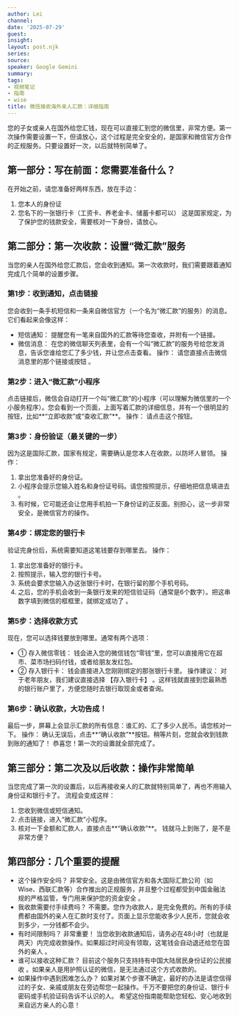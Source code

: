 ```yaml
---
author: Lei
channel: 
date: '2025-07-29'
guest: 
insight: 
layout: post.njk
series: 
source: 
speaker: Google Gemini
summary: 
tags:
- 视频笔记
- 指南
- wise
title: 微信接收海外亲人汇款：详细指南
---
```



您的子女或亲人在国外给您汇钱，现在可以直接汇到您的微信里，非常方便。第一次操作需要设置一下，但请放心，这个过程是完全安全的，是国家和微信官方合作的正规服务。只要设置好一次，以后就特别简单了。

## 第一部分：写在前面：您需要准备什么？

在开始之前，请您准备好两样东西，放在手边：

1. 您本人的身份证
2. 您名下的一张银行卡（工资卡、养老金卡、储蓄卡都可以）
这是国家规定，为了保护您的钱款安全，需要核对一下身份，请放心。

## 第二部分：第一次收款：设置“微汇款”服务

当您的亲人在国外给您汇款后，您会收到通知。第一次收款时，我们需要跟着通知完成几个简单的设置步骤。

### 第1步：收到通知，点击链接

您会收到一条手机短信和一条来自微信官方（一个名为“微汇款”的服务）的消息。它们看起来会像这样：

* 短信通知： 提醒您有一笔来自国外的汇款等待您查收，并附有一个链接。
* 微信消息： 在您的微信聊天列表里，会有一个叫“微汇款”的服务号给您发消息，告诉您谁给您汇了多少钱，并让您点击查看。
操作： 请您直接点击微信消息里的那个链接或按钮 。  

### 第2步：进入“微汇款”小程序

点击链接后，微信会自动打开一个叫“微汇款”的小程序（可以理解为微信里的一个小服务程序）。您会看到一个页面，上面写着汇款的详细信息，并有一个很明显的按钮，比如**“立即收款”或“查收汇款”**。
操作： 请点击这个按钮。

### 第3步：身份验证（最关键的一步）

因为这是国际汇款，国家有规定，需要确认是您本人在收款，以防坏人冒领。
操作：

1. 拿出您准备好的身份证。
2. 小程序会提示您输入姓名和身份证号码。请您按照提示，仔细地把信息填进去 。
3. 有时候，它可能还会让您用手机拍一下身份证的正反面。别担心，这一步非常安全，是微信官方的操作。

### 第4步：绑定您的银行卡

验证完身份后，系统需要知道这笔钱要存到哪里去。
操作：
1. 拿出您准备好的银行卡。
2. 按照提示，输入您的银行卡号。
3. 系统会要求您输入办这张银行卡时，在银行留的那个手机号码。
4. 之后，您的手机会收到一条银行发来的短信验证码（通常是6个数字）。把这串数字填到微信的框框里，就绑定成功了 。

### 第5步：选择收款方式

现在，您可以选择钱要放到哪里。通常有两个选项：

* ① 存入微信零钱： 钱会进入您的微信钱包“零钱”里，您可以直接用它在超市、菜市场扫码付钱，或者给朋友发红包。
* ② 存入银行卡： 钱会直接进入您刚刚绑定的那张银行卡里。
操作建议： 对于老年朋友，我们建议直接选择 【存入银行卡】 。这样钱就直接到您最熟悉的银行账户里了，方便您随时去银行取现金或者查询。  

### 第6步：确认收款，大功告成！

最后一步，屏幕上会显示汇款的所有信息：谁汇的、汇了多少人民币。请您核对一下。
操作： 确认无误后，点击**“确认收款”**按钮。稍等片刻，您就会收到钱款到账的通知了！
恭喜您！第一次的设置就全部完成了。

## 第三部分：第二次及以后收款：操作非常简单

当您完成了第一次的设置后，以后再接收亲人的汇款就特别简单了，再也不用输入身份证和银行卡了。
流程会变成这样：

1. 您收到微信或短信通知。
2. 点击链接，进入“微汇款”小程序。
3. 核对一下金额和汇款人，直接点击**“确认收款”**。
钱就马上到账了，是不是非常方便？

## 第四部分：几个重要的提醒

* 这个操作安全吗？ 非常安全。这是由微信官方和各大国际汇款公司（如Wise、西联汇款等）合作推出的正规服务，并且整个过程都受到中国金融法规的严格监管，专门用来保护您的资金安全 。
* 我收款需要付手续费吗？ 不需要。您作为收款人，是完全免费的。所有的手续费都由国外的亲人在汇款时支付了。页面上显示您能收多少人民币，您就会收到多少，一分钱都不会少。
* 有时间限制吗？ 非常重要！ 当您收到收款通知后，请务必在48小时（也就是两天）内完成收款操作。如果超过时间没有领取，这笔钱会自动退还给您在国外的亲人 。
* 谁可以接收这种汇款？ 目前这个服务只支持持有中国大陆居民身份证的公民接收 。如果亲人是用护照认证的微信，是无法通过这个方式收款的。
* 如果操作中遇到困难怎么办？ 如果对某个步骤不确定，最好的办法是请您信得过的子女、亲戚或朋友在旁边帮您一起操作。千万不要把您的身份证、银行卡密码或手机验证码告诉不认识的人。
希望这份指南能帮助您轻松、安心地收到来自远方亲人的心意！
